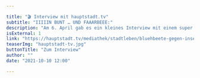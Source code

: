 ```yaml
---

title: "🎬 Interview mit hauptstadt.tv"
subtitle: "IIIIIN BUNT … UND FAAARBEEE:"
description: "Am 6. April gab es ein kleines Interview mit einem super netten Kamerateam vom Hauptstadt.tv! Vielen Dank an Mandy und Lisa für euren Einsatz vor der Kamera!s Es hat echt Spaß gemacht 😍!"
isExternal: 1
link: "https://hauptstadt.tv/mediathek/stadtleben/bluehbeete-gegen-insektensterben/"
teaserImg: "hauptstadt-tv.jpg"
buttonTitle: "Zum Interview"
author: ""
date: "2021-10-10 12:00"

---
```


